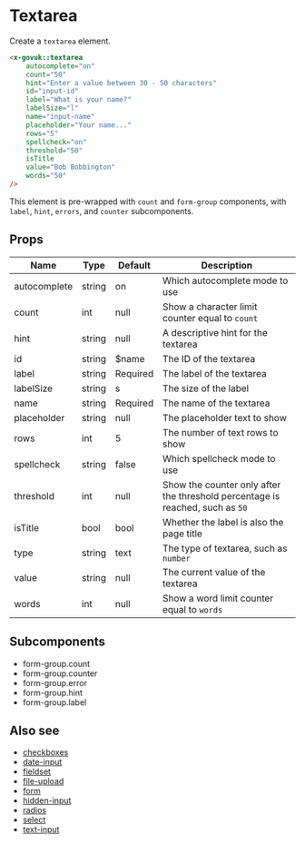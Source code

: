 # Textarea

Create a `textarea` element.

```html
<x-govuk::textarea
    autocomplete="on"
    count="50"
    hint="Enter a value between 30 - 50 characters"
    id="input-id"
    label="What is your name?"
    labelSize="l"
    name="input-name"
    placeholder="Your name..."
    rows="5"
    spellcheck="on"
    threshold="50"
    isTitle
    value="Bob Bobbington"
    words="50"
/>
```

This element is pre-wrapped with `count` and `form-group` components, with `label`, `hint`, `errors`, and `counter` subcomponents.

## Props

| Name         | Type   | Default  | Description |
| ------------ | ------ | -------- | ----------- |
| autocomplete | string | on       | Which autocomplete mode to use |
| count        | int    | null     | Show a character limit counter equal to `count` |
| hint         | string | null     | A descriptive hint for the textarea |
| id           | string | $name    | The ID of the textarea |
| label        | string | Required | The label of the textarea |
| labelSize    | string | s        | The size of the label |
| name         | string | Required | The name of the textarea |
| placeholder  | string | null     | The placeholder text to show |
| rows         | int    | 5        | The number of text rows to show |
| spellcheck   | string | false    | Which spellcheck mode to use |
| threshold    | int    | null     | Show the counter only after the threshold percentage is reached, such as `50` |
| isTitle      | bool   | bool     | Whether the label is also the page title |
| type         | string | text     | The type of textarea, such as `number` |
| value        | string | null     | The current value of the textarea |
| words        | int    | null     | Show a word limit counter equal to `words` |

## Subcomponents

* form-group.count
* form-group.counter
* form-group.error
* form-group.hint
* form-group.label

## Also see

* [checkboxes](checkboxes.md)
* [date-input](date-input.md)
* [fieldset](fieldset.md)
* [file-upload](file-upload.md)
* [form](form.md)
* [hidden-input](hidden-input.md)
* [radios](radios.md)
* [select](select.md)
* [text-input](text-input.md)

